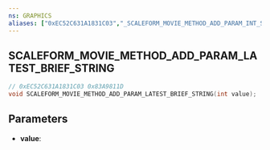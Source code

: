 ```yaml
---
ns: GRAPHICS
aliases: ["0xEC52C631A1831C03","_SCALEFORM_MOVIE_METHOD_ADD_PARAM_INT_STRING"]
---
```

## SCALEFORM_MOVIE_METHOD_ADD_PARAM_LATEST_BRIEF_STRING

```c
// 0xEC52C631A1831C03 0x83A9811D
void SCALEFORM_MOVIE_METHOD_ADD_PARAM_LATEST_BRIEF_STRING(int value);
```

## Parameters
* **value**: 


